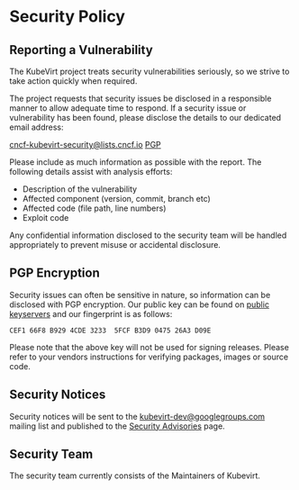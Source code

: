# Security Policy

## Reporting a Vulnerability
The KubeVirt project treats security vulnerabilities seriously, so we
strive to take action quickly when required.

The project requests that security issues be disclosed in a responsible
manner to allow adequate time to respond.  If a security issue or
vulnerability has been found, please disclose the details to our
dedicated email address:

cncf-kubevirt-security@lists.cncf.io [PGP](#pgp-encryption)

Please include as much information as possible with the report. The
following details assist with analysis efforts:
  - Description of the vulnerability
  - Affected component (version, commit, branch etc)
  - Affected code (file path, line numbers)
  - Exploit code

Any confidential information disclosed to the security team will be
handled appropriately to prevent misuse or accidental disclosure.

## PGP Encryption
Security issues can often be sensitive in nature, so information can be
disclosed with PGP encryption. Our public key can be found on 
[public keyservers](https://pgp.mit.edu/pks/lookup?search=0x26A3D09E&op=vindex&exact=on)
and our fingerprint is as follows:

```CEF1 66F8 B929 4CDE 3233  5FCF B3D9 0475 26A3 D09E```

Please note that the above key will not be used for signing releases.
Please refer to your vendors instructions for verifying packages, images
or source code.

## Security Notices
Security notices will be sent to the kubevirt-dev@googlegroups.com
mailing list and published to the
[Security Advisories](https://github.com/kubevirt/kubevirt/security/advisories)
page.

## Security Team
The security team currently consists of the Maintainers of Kubevirt.

